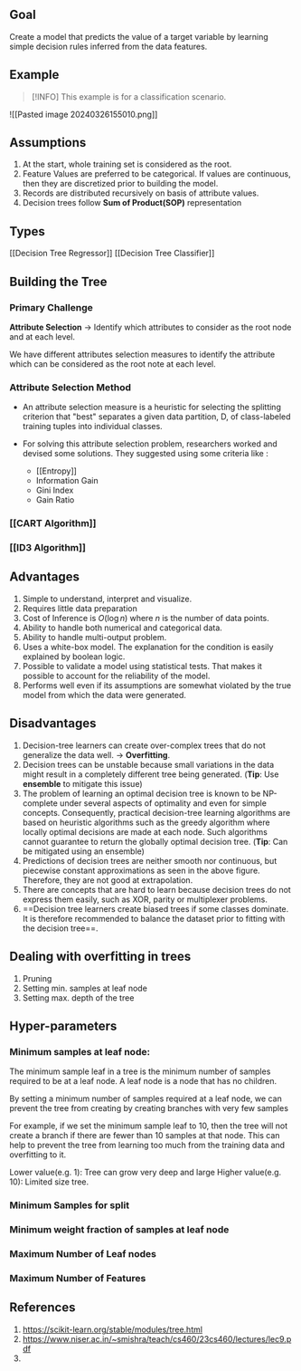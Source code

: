 ## Goal
Create a model that predicts the value of a target variable by learning simple decision rules inferred from the data features.
## Example
>[!INFO]  This example is for a classification scenario.
>

![[Pasted image 20240326155010.png]]
## Assumptions
1. At the start, whole training set is considered as the root.
2. Feature Values are preferred to be categorical. If values are continuous, then they are discretized prior to building the model.
3. Records are distributed recursively on basis of attribute values.
4. Decision trees follow **Sum of Product(SOP)** representation

## Types
[[Decision Tree Regressor]]
[[Decision Tree Classifier]]

## Building the Tree

### Primary Challenge 
**Attribute Selection** → Identify which attributes to consider as the root node and at each level. 

We have different attributes selection measures to identify the attribute which can be considered as the root note at each level.

### Attribute Selection Method
- An attribute selection measure is a heuristic for selecting the splitting criterion that "best" separates a given data partition, D, of class-labeled training tuples into individual classes.

- For solving this attribute selection problem, researchers worked and devised some solutions. They suggested using some criteria like :
	- [[Entropy]]
	- Information Gain
	- Gini Index
	- Gain Ratio
### [[CART Algorithm]]
### [[ID3 Algorithm]]

## Advantages
1. Simple to understand, interpret and visualize.
2. Requires little data preparation
3. Cost of Inference is $O(\log n)$ where $n$ is the number of data points.
4. Ability to handle both numerical and categorical data.
5. Ability to handle multi-output problem.
6. Uses a white-box model. The explanation for the condition is easily explained by boolean logic.
7. Possible to validate a model using statistical tests. That makes it possible to account for the reliability of the model.
8. Performs well even if its assumptions are somewhat violated by the true model from which the data were generated.

## Disadvantages
1. Decision-tree learners can create over-complex trees that do not generalize the data well. → **Overfitting**.
2. Decision trees can be unstable because small variations in the data might result in a completely different tree being generated. (**Tip**: Use **ensemble** to mitigate this issue)
3. The problem of learning an optimal decision tree is known to be NP-complete under several aspects of optimality and even for simple concepts. Consequently, practical decision-tree learning algorithms are based on heuristic algorithms such as the greedy algorithm where locally optimal decisions are made at each node. Such algorithms cannot guarantee to return the globally optimal decision tree. (**Tip**: Can be mitigated using an ensemble)
4.  Predictions of decision trees are neither smooth nor continuous, but piecewise constant approximations as seen in the above figure. Therefore, they are not good at extrapolation.
5. There are concepts that are hard to learn because decision trees do not express them easily, such as XOR, parity or multiplexer problems.
6. ==Decision tree learners create biased trees if some classes dominate. It is therefore recommended to balance the dataset prior to fitting with the decision tree==.

## Dealing with overfitting in trees
1. Pruning
2. Setting min. samples at leaf node
3. Setting max. depth of the tree
## Hyper-parameters

### Minimum samples at leaf node: 

The minimum sample leaf in a tree is the minimum number of samples required to be at a leaf node. A leaf node is a node that has no children. 

By setting a minimum number of samples required at a leaf node, we can prevent the tree from creating by creating branches with very few samples

For example, if we set the minimum sample leaf to 10, then the tree will not create a branch if there are fewer than 10 samples at that node. This can help to prevent the tree from learning too much from the training data and overfitting to it.

Lower value(e.g. 1): Tree can grow very deep and large
Higher value(e.g. 10): Limited size tree.

### Minimum Samples for split

### Minimum weight fraction of samples at leaf node

### Maximum Number of Leaf nodes

### Maximum Number of Features

## References
1. https://scikit-learn.org/stable/modules/tree.html
2. https://www.niser.ac.in/~smishra/teach/cs460/23cs460/lectures/lec9.pdf
3. 
